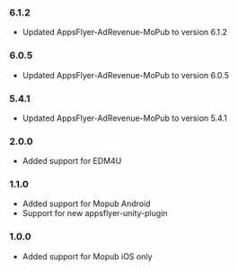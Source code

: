 ### 6.1.2
* Updated AppsFlyer-AdRevenue-MoPub to version 6.1.2

### 6.0.5
* Updated AppsFlyer-AdRevenue-MoPub to version 6.0.5

### 5.4.1
* Updated AppsFlyer-AdRevenue-MoPub to version 5.4.1


### 2.0.0
* Added support for EDM4U


### 1.1.0
* Added support for Mopub Android
* Support for new appsflyer-unity-plugin


### 1.0.0
* Added support for Mopub iOS only
